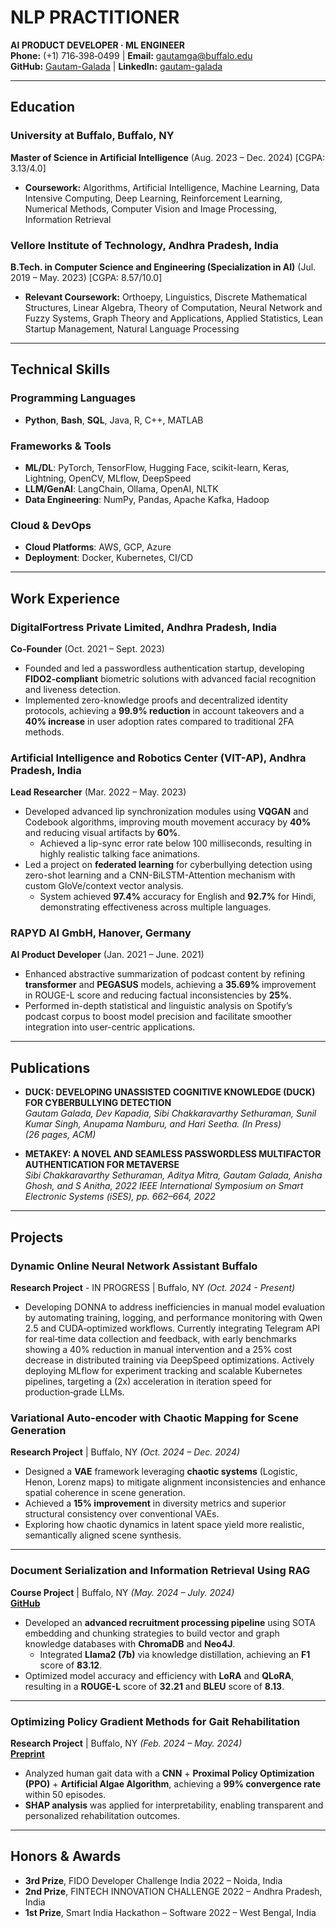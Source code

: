 # NLP PRACTITIONER 
**AI PRODUCT DEVELOPER · ML ENGINEER**  
**Phone:** (+1) 716‑398‑0499 | **Email:** [gautamga@buffalo.edu](mailto:gautamga@buffalo.edu)  
**GitHub:** [Gautam-Galada](https://github.com/Gautam-Galada) | **LinkedIn:** [gautam-galada](https://www.linkedin.com/in/gautam-galada)

---

## Education

### University at Buffalo, Buffalo, NY
**Master of Science in Artificial Intelligence** (Aug. 2023 – Dec. 2024) [CGPA: 3.13/4.0]
- **Coursework:** Algorithms, Artificial Intelligence, Machine Learning, Data Intensive Computing, Deep Learning, Reinforcement Learning, Numerical Methods, Computer Vision and Image Processing, Information Retrieval

### Vellore Institute of Technology, Andhra Pradesh, India
**B.Tech. in Computer Science and Engineering (Specialization in AI)** (Jul. 2019 – May. 2023) [CGPA: 8.57/10.0]  
- **Relevant Coursework:** Orthoepy, Linguistics, Discrete Mathematical Structures, Linear Algebra, Theory of Computation, Neural Network and Fuzzy Systems, Graph Theory and Applications, Applied Statistics, Lean Startup Management, Natural Language Processing

---

## Technical Skills

### **Programming Languages**  
- **Python**, **Bash**, **SQL**, Java, R, C++, MATLAB  

### **Frameworks & Tools**  
- **ML/DL**: PyTorch, TensorFlow, Hugging Face, scikit-learn, Keras, Lightning, OpenCV, MLflow, DeepSpeed  
- **LLM/GenAI**: LangChain, Ollama, OpenAI, NLTK  
- **Data Engineering**: NumPy, Pandas, Apache Kafka, Hadoop  

### **Cloud & DevOps**  
- **Cloud Platforms**: AWS, GCP, Azure  
- **Deployment**: Docker, Kubernetes, CI/CD  

---

## Work Experience

### DigitalFortress Private Limited, Andhra Pradesh, India 
**Co-Founder** (Oct. 2021 – Sept. 2023)  
- Founded and led a passwordless authentication startup, developing **FIDO2-compliant** biometric solutions with advanced facial recognition and liveness detection.  
- Implemented zero-knowledge proofs and decentralized identity protocols, achieving a **99.9% reduction** in account takeovers and a **40% increase** in user adoption rates compared to traditional 2FA methods.

### Artificial Intelligence and Robotics Center (VIT-AP), Andhra Pradesh, India
**Lead Researcher** (Mar. 2022 – May. 2023)  
- Developed advanced lip synchronization modules using **VQGAN** and Codebook algorithms, improving mouth movement accuracy by **40%** and reducing visual artifacts by **60%**.  
  - Achieved a lip-sync error rate below 100 milliseconds, resulting in highly realistic talking face animations.  
- Led a project on **federated learning** for cyberbullying detection using zero-shot learning and a CNN-BiLSTM-Attention mechanism with custom GloVe/context vector analysis.  
  - System achieved **97.4%** accuracy for English and **92.7%** for Hindi, demonstrating effectiveness across multiple languages.

### RAPYD AI GmbH, Hanover, Germany
**AI Product Developer** (Jan. 2021 – June. 2021)  
- Enhanced abstractive summarization of podcast content by refining **transformer** and **PEGASUS** models, achieving a **35.69%** improvement in ROUGE-L score and reducing factual inconsistencies by **25%**.  
- Performed in-depth statistical and linguistic analysis on Spotify’s podcast corpus to boost model precision and facilitate smoother integration into user-centric applications.

---

## Publications

- **DUCK: DEVELOPING UNASSISTED COGNITIVE KNOWLEDGE (DUCK) FOR CYBERBULLYING DETECTION**  
  *Gautam Galada, Dev Kapadia, Sibi Chakkaravarthy Sethuraman, Sunil Kumar Singh, Anupama Namburu, and Hari Seetha. (In Press)*  
  *(26 pages, ACM)*

- **METAKEY: A NOVEL AND SEAMLESS PASSWORDLESS MULTIFACTOR AUTHENTICATION FOR METAVERSE**  
  *Sibi Chakkaravarthy Sethuraman, Aditya Mitra, Gautam Galada, Anisha Ghosh, and S Anitha, 2022 IEEE International Symposium on Smart Electronic Systems (iSES), pp. 662–664, 2022*

---

## Projects

### Dynamic Online Neural Network Assistant Buffalo
**Research Project** - IN PROGRESS | Buffalo, NY _(Oct. 2024 - Present)_
-  Developing DONNA to address inefficiencies in manual model evaluation by automating training, logging, and performance monitoring with Qwen 2.5 and CUDA‑optimized workflows. Currently integrating Telegram API for real‑time data collection and feedback, with early benchmarks showing a 40% reduction in manual intervention and a 25% cost decrease in distributed training via DeepSpeed optimizations. Actively deploying MLflow for experiment tracking and scalable Kubernetes pipelines, targeting a (2x) acceleration in iteration speed for production‑grade LLMs.

### Variational Auto-encoder with Chaotic Mapping for Scene Generation  
**Research Project** | Buffalo, NY _(Oct. 2024 – Dec. 2024)_  
- Designed a **VAE** framework leveraging **chaotic systems** (Logistic, Henon, Lorenz maps) to mitigate alignment inconsistencies and enhance spatial coherence in scene generation.  
- Achieved a **15% improvement** in diversity metrics and superior structural consistency over conventional VAEs.  
- Exploring how chaotic dynamics in latent space yield more realistic, semantically aligned scene synthesis.

---

### Document Serialization and Information Retrieval Using RAG  
**Course Project** | Buffalo, NY _(May. 2024 – July. 2024)_  
[**GitHub**](https://github.com/Gautam-Galada/RAGFusion)  
- Developed an **advanced recruitment processing pipeline** using SOTA embedding and chunking strategies to build vector and graph knowledge databases with **ChromaDB** and **Neo4J**.  
  - Integrated **Llama2 (7b)** via knowledge distillation, achieving an **F1** score of **83.12**.  
- Optimized model accuracy and efficiency with **LoRA** and **QLoRA**, resulting in a **ROUGE-L** score of **32.21** and **BLEU** score of **8.13**.

---

### Optimizing Policy Gradient Methods for Gait Rehabilitation  
**Research Project** | Buffalo, NY _(Feb. 2024 – May. 2024)_  
[**Preprint**](http://dx.doi.org/10.13140/RG.2.2.25370.04807/1)  
- Analyzed human gait data with a **CNN** + **Proximal Policy Optimization (PPO)** + **Artificial Algae Algorithm**, achieving a **99% convergence rate** within 50 episodes.  
- **SHAP analysis** was applied for interpretability, enabling transparent and personalized rehabilitation outcomes.

---

## Honors & Awards

- **3rd Prize**, FIDO Developer Challenge India 2022 – Noida, India  
- **2nd Prize**, FINTECH INNOVATION CHALLENGE 2022 – Andhra Pradesh, India  
- **1st Prize**, Smart India Hackathon – Software 2022 – West Bengal, India
